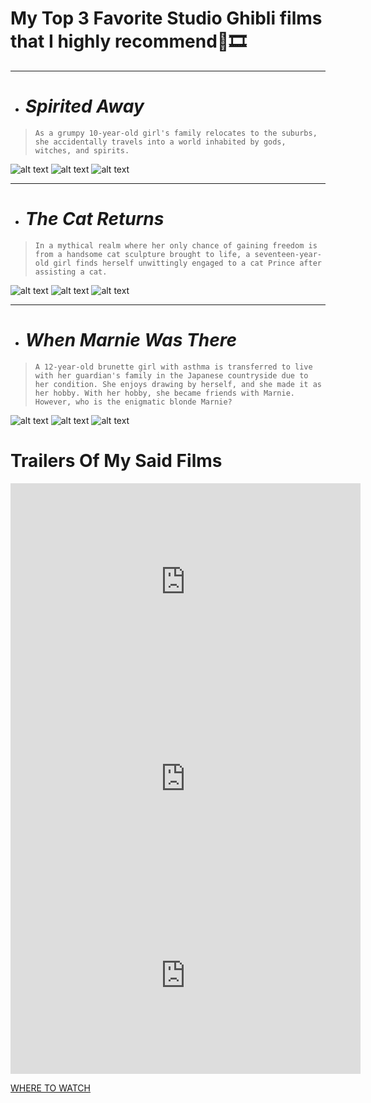 # **My Top 3 Favorite Studio Ghibli films that I highly recommend**🎥🎞️

---

- # *Spirited Away*
>`As a grumpy 10-year-old girl's family relocates to the suburbs, she accidentally travels into a world inhabited by gods, witches, and spirits.`

![alt text](https://i.pinimg.com/564x/72/b4/c6/72b4c6542c67d79ef36e22a8ae17eee7.jpg) 
![alt text](https://i.pinimg.com/564x/71/1b/08/711b08bb00f02377dc0565b01b7d014f.jpg)
![alt text](https://i.pinimg.com/564x/b4/68/10/b468101f1cac1af5afd492c79026607f.jpg)

---

- # *The Cat Returns* 
>`In a mythical realm where her only chance of gaining freedom is from a handsome cat sculpture brought to life, a seventeen-year-old girl finds herself unwittingly engaged to a cat Prince after assisting a cat.`

![alt text](https://i.pinimg.com/564x/b2/54/57/b254578eefdb2102cec83249cb925653.jpg) 
![alt text](https://i.pinimg.com/564x/fb/b0/94/fbb09423f204202c8bc0e1a1e5f1932f.jpg) 
![alt text](https://i.pinimg.com/564x/7c/ab/3d/7cab3dc315f4e41b085519447977632b.jpg)    

---

- # *When Marnie Was There*
>`A 12-year-old brunette girl with asthma is transferred to live with her guardian's family in the Japanese countryside due to her condition. She enjoys drawing by herself, and she made it as her hobby. With her hobby, she became friends with Marnie. However, who is the enigmatic blonde Marnie?` 

![alt text](https://i.pinimg.com/564x/06/01/ba/0601ba551c71a84ff3c74650e327cd8a.jpg) 
![alt text](https://i.pinimg.com/564x/5f/36/20/5f36201f112ea0fecc5c6262097bd100.jpg) 
![alt text](https://i.pinimg.com/564x/0f/95/cc/0f95ccb2729f0a66ada9b12e162bad27.jpg)

# Trailers Of My Said Films

<iframe width="560" height="315" src="https://www.youtube.com/embed/ByXuk9QqQkk" title="YouTube video player" frameborder="0" allow="accelerometer; autoplay; clipboard-write; encrypted-media; gyroscope; picture-in-picture" allowfullscreen></iframe>

<iframe width="560" height="315" src="https://www.youtube.com/embed/Gp-H_YOcYTM" title="YouTube video player" frameborder="0" allow="accelerometer; autoplay; clipboard-write; encrypted-media; gyroscope; picture-in-picture" allowfullscreen></iframe>

<iframe width="560" height="315" src="https://www.youtube.com/embed/jjmrxqcQdYg" title="YouTube video player" frameborder="0" allow="accelerometer; autoplay; clipboard-write; encrypted-media; gyroscope; picture-in-picture" allowfullscreen></iframe>

[WHERE TO WATCH](https://9anime.to/)

